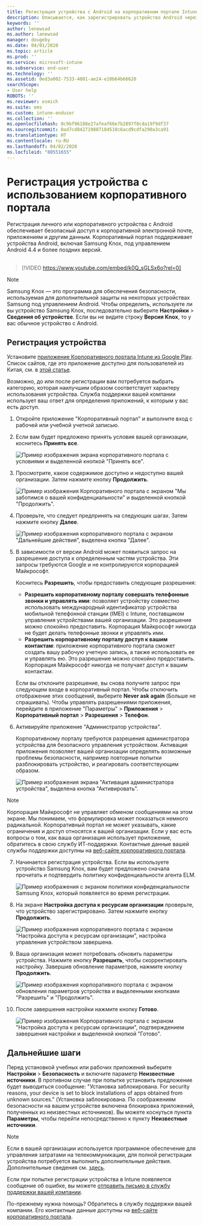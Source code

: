```yaml
---
title: Регистрация устройства с Android на корпоративном портале Intune | Документация Майкрософт
description: Описывается, как зарегистрировать устройство Android через корпоративный портал Intune
keywords: ''
author: lenewsad
ms.author: lanewsad
manager: dougeby
ms.date: 04/01/2020
ms.topic: article
ms.prod: ''
ms.service: microsoft-intune
ms.subservice: end-user
ms.technology: ''
ms.assetid: 0ed3a002-7533-4001-ae24-e10b64b66620
searchScope:
- User help
ROBOTS: ''
ms.reviewer: esmich
ms.suite: ems
ms.custom: intune-enduser
ms.collection: ''
ms.openlocfilehash: 0c9bf96188e27afeaf66e7b2897f8cda19f9df37
ms.sourcegitcommit: 0ad7cd842719887184510c6acd9cdfa290a3ca91
ms.translationtype: HT
ms.contentlocale: ru-RU
ms.lasthandoff: 04/02/2020
ms.locfileid: "80551655"
---
```

# <a name="enroll-your-device-with-company-portal"></a>Регистрация устройства с использованием корпоративного портала  
Регистрация личного или корпоративного устройства с Android обеспечивает безопасный доступ к корпоративной электронной почте, приложениям и другим данным. Корпоративный портал поддерживает устройства Android, включая Samsung Knox, под управлением Android 4.4 и более поздних версий.  
</br>
> [!VIDEO https://www.youtube.com/embed/k0Q_sGLSx6o?rel=0]

> [!NOTE]
> Samsung Knox — это программа для обеспечения безопасности, используемая для дополнительной защиты на некоторых устройствах Samsung под управлением Android. Чтобы определить, используете ли вы устройство Samsung Knox, последовательно выберите **Настройки** > **Сведения об устройстве**. Если вы не видите строку **Версия Knox**, то у вас обычное устройство с Android.

## <a name="enroll-device"></a>Регистрация устройства  
Установите [приложение Корпоративного портала Intune из Google Play](https://play.google.com/store/apps/details?id=com.microsoft.windowsintune.companyportal). Список сайтов, где это приложение доступно для пользователей из Китая, см. в [этой статье](install-company-portal-android-china.md).    

Возможно, до или после регистрации вам потребуется выбрать категорию, которая наилучшим образом соответствует характеру использования устройства. Служба поддержки вашей компании использует ваш ответ для определения приложений, к которым у вас есть доступ.  

1. Откройте приложение "Корпоративный портал" и выполните вход с рабочей или учебной учетной записью.  

2. Если вам будет предложено принять условия вашей организации, коснитесь **Принять все**.  

   ![Пример изображения экрана корпоративного портала с условиями и выделенной кнопкой "Принять все".](./media/accept-terms-1911.png)  


3. Просмотрите, какое содержимое доступно и недоступно вашей организации. Затем нажмите кнопку **Продолжить**.


    ![Пример изображения Корпоративного портала с экраном "Мы заботимся о вашей конфиденциальности" и выделенной кнопкой "Продолжить".](./media/android-privacy-screen-1911.png)  
4. Проверьте, что следует предпринять на следующих шагах. Затем нажмите кнопку **Далее**.  

    ![Пример изображения корпоративного портала с экраном "Дальнейшие действия", выделена кнопка "Далее".](./media/android-whats-next-1911.png)  


5. В зависимости от версии Android может появиться запрос на разрешение доступа к определенным частям устройства. Эти запросы требуются Google и не контролируются корпорацией Майкрософт.  

    Коснитесь **Разрешить**, чтобы предоставить следующие разрешения:  
    * **Разрешить корпоративному порталу совершать телефонные звонки и управлять ими**: позволяет устройству совместно использовать международный идентификатор устройства мобильной телефонной станции (IMEI) с Intune, поставщиком управления устройствами вашей организации. Это разрешение можно спокойно предоставить. Корпорация Майкрософт никогда не будет делать телефонные звонки и управлять ими.  
    * **Разрешить корпоративному порталу доступ к вашим контактам**: приложение корпоративного портала сможет создать вашу рабочую учетную запись, а также использовать ее и управлять ею.  Это разрешение можно спокойно предоставить. Корпорация Майкрософт никогда не получает доступ к вашим контактам. 

    Если вы отклоните разрешение, вы снова получите запрос при следующем входе в корпоративный портал. Чтобы отключить отображение этих сообщений, выберите **Never ask again** (Больше не спрашивать). Чтобы управлять разрешениями приложения, перейдите в приложение "Параметры" > **Приложения** > **Корпоративный портал** > **Разрешения** > **Телефон**.  

6. Активируйте приложение "Администратор устройства". 

    Корпоративному порталу требуются разрешения администратора устройства для безопасного управления устройством. Активация приложения позволяет вашей организации определять возможные проблемы безопасности, например повторные попытки разблокировать устройство, и реагировать соответствующим образом.  

    ![Пример изображения экрана "Активация администратора устройства", выделена кнопка "Активировать".](./media/activate-device-administrator-1911.png)  

> [!NOTE]
> Корпорация Майкрософт не управляет обменом сообщениями на этом экране. Мы понимаем, что формулировка может показаться немного радикальной. Корпоративный портал не может указывать, какие ограничения и доступ относятся к вашей организации. Если у вас есть вопросы о том, как ваша организация использует приложение, обратитесь в свою службу ИТ-поддержки. Контактные данные вашей службы поддержки доступны на [веб-сайте корпоративного портала](https://go.microsoft.com/fwlink/?linkid=2010980).  


7. Начинается регистрация устройства. Если вы используете устройство Samsung Knox, вам будет предложено сначала прочитать и подтвердить политику конфиденциальности агента ELM.   

    ![Пример изображения с экраном политики конфиденциальности Samsung Knox, который появляется во время регистрации.](./media/and-enroll-7-knox-privacy-policy.png)  

8. На экране **Настройка доступа к ресурсам организации** проверьте, что устройство зарегистрировано. Затем нажмите кнопку **Продолжить**.  

    ![Пример изображения корпоративного портала с экраном "Настройка доступа к ресурсам организации", настройка управления устройством завершена.](./media/update-settings-1911.png)  

9. Ваша организация может потребовать обновить параметры устройства. Нажмите кнопку **Разрешить**, чтобы скорректировать настройку. Завершив обновление параметров, нажмите кнопку **Продолжить**.  

   ![Пример изображения корпоративного портала с экраном обновления параметров устройства и выделенными кнопками "Разрешить" и "Продолжить".](./media/resolve-settings-1911.png)  

10. После завершения настройки нажмите кнопку **Готово**.    

    ![Пример изображения Корпоративного портала с экраном "Настройка доступа к ресурсам организации", подтверждением завершения настройки и выделенной кнопкой "Готово".](./media/android-enrollment-done-1911.png) 

## <a name="next-steps"></a>Дальнейшие шаги  

Перед установкой учебных или рабочих приложений выберите **Настройки** > **Безопасность** и включите параметр **Неизвестные источники**. В противном случае при попытке установить предложение будет выводиться сообщение: "Установка заблокирована. For security reasons, your device is set to block installations of apps obtained from unknown sources." (Установка заблокирована. По соображениям безопасности на вашем устройстве включена блокировка приложений, полученных из неизвестных источников). Вы можете коснуться пункта **Параметры**, чтобы перейти непосредственно к пункту **Неизвестные источники**.  

> [!Note]
> Если в вашей организации используется программное обеспечение для управления затратами на телекоммуникации, для полной регистрации устройства потребуется выполнить дополнительные действия. Дополнительные сведения см. [здесь](enroll-your-device-with-telecom-expense-management-android.md).

Если при попытке регистрации устройства в Intune появляется сообщение об ошибке, вы можете [отправить письмо в службу поддержки вашей компании](send-logs-to-your-it-admin-by-email-android.md).  

По-прежнему нужна помощь? Обратитесь в службу поддержки вашей компании. Его контактные данные доступны на [веб-сайте корпоративного портала](https://go.microsoft.com/fwlink/?linkid=2010980).  